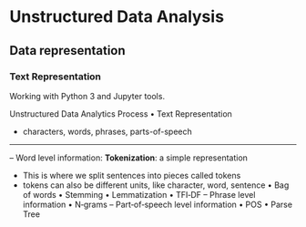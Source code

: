 # Unstructured Data Analysis
## Data representation
### Text Representation
Working with Python 3 and Jupyter tools.

Unstructured Data Analytics Process
• Text Representation
- characters, words, phrases, parts-of-speech
---------------
– Word level information:
**Tokenization**: a simple representation
- This is where we split sentences into pieces called tokens
- tokens can also be different units, like character, word, sentence
• Bag of words
• Stemming
• Lemmatization • TFI‐DF
– Phrase level information • N‐grams
– Part‐of‐speech level information • POS
• Parse Tree